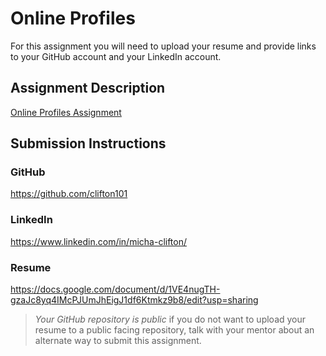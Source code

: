 # Online Profiles
For this assignment you will need to upload your resume and provide links to your GitHub account and your LinkedIn account.

## Assignment Description
[Online Profiles Assignment](https://education.launchcode.org/liftoff/modules/assignments/online-profiles)

## Submission Instructions
 
### GitHub
https://github.com/clifton101
 
### LinkedIn
https://www.linkedin.com/in/micha-clifton/

### Resume
https://docs.google.com/document/d/1VE4nugTH-gzaJc8yq4IMcPJUmJhEigJ1df6Ktmkz9b8/edit?usp=sharing

> *Your GitHub repository is public* if you do not want to upload your resume to a public facing repository, talk with your mentor about an alternate way to submit this assignment.

